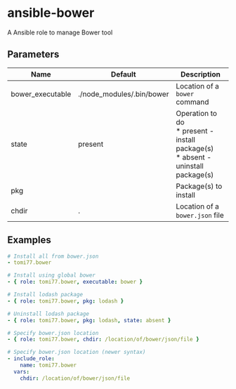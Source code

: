# ansible-bower
A Ansible role to manage Bower tool

## Parameters

| Name             | Default                   | Description |
| ---------------- | ------------------------- | ----------- |
| bower_executable | ./node_modules/.bin/bower | Location of a `bower` command |
| state            | present                   | Operation to do<br>\* present - install package(s)<br>\* absent - uninstall package(s) |
| pkg              |                           | Package(s) to install |
| chdir            | .                         | Location of a `bower.json` file |

## Examples

~~~yaml
# Install all from bower.json
- tomi77.bower

# Install using global bower
- { role: tomi77.bower, executable: bower }

# Install lodash package
- { role: tomi77.bower, pkg: lodash }

# Uninstall lodash package
- { role: tomi77.bower, pkg: lodash, state: absent }

# Specify bower.json location
- { role: tomi77.bower, chdir: /location/of/bower/json/file }

# Specify bower.json location (newer syntax)
- include_role:
    name: tomi77.bower
  vars:
    chdir: /location/of/bower/json/file
~~~
